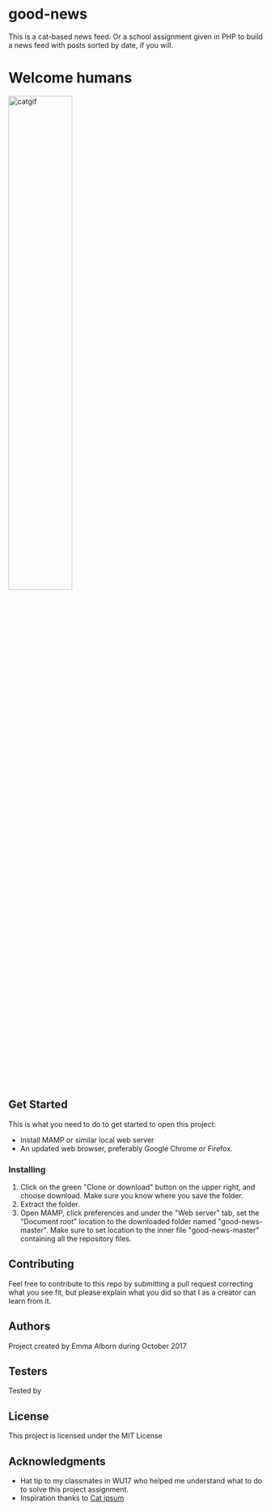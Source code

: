 # good-news

This is a cat-based news feed. Or a school assignment given in PHP to build a news feed with posts sorted by date, if you will.

# Welcome humans
[<img src="https://media.giphy.com/media/J3juS9woXYq5i/giphy.gif" alt="catgif" width="50%">](https://media.giphy.com/media/J3juS9woXYq5i/giphy.gif)

## Get Started

This is what you need to do to get started to open this project:

- Install MAMP or similar local web server
- An updated web browser, preferably Google Chrome or Firefox.

### Installing

1. Click on the green "Clone or download" button on the upper right, and choose download. Make sure you know where you save the folder. <br>
2. Extract the folder.<br>
3. Open MAMP, click preferences and under the "Web server" tab, set the "Document root" location to the downloaded folder named "good-news-master". Make sure to set location to the inner file "good-news-master" containing all the repository files.

## Contributing

Feel free to contribute to this repo by submitting a pull request correcting what you see fit, but please explain what you did so that I as a creator can learn from it.

## Authors

Project created by Emma Alborn during October 2017

## Testers
Tested by

## License

This project is licensed under the MIT License

## Acknowledgments

* Hat tip to my classmates in WU17 who helped me understand what to do to solve this project assignment.
* Inspiration thanks to [Cat ipsum](http://www.catipsum.com/index.php) 
